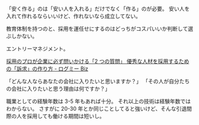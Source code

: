 「安く作る」のは「安い人を入れる」だけでなく「作る」のが必要。
安い人を入れて作れるならいいけど、作れないなら成立してない。

教育体制を持つのと、採用を運任せにするのはどっちがコスパいいか判断して選ぶしかない。

エントリーマネジメント。

[採用のプロが企業に必ず問いかける「2 つの質問」 優秀な人材を採用するための「訴求」の作り方 - ログミー Biz](https://logmi.jp/business/articles/328461)

「どんな人ならあなたの会社に入りたいと思いますか？」
「その人が自分たちの会社に入りたいと思う理由は何ですか？」

職業としての経験年数は 3-5 年もあれば十分。
それ以上の技術は経験年数ではわからない。
さすがに 20-30 年とか同じことしてると強いけど、そんな引退間際の人を採用しても働ける期間は短いし。
